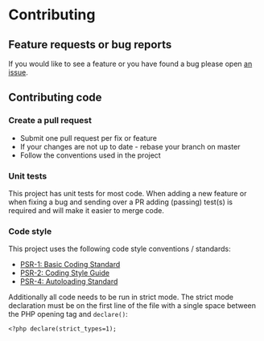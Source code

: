 # Contributing

## Feature requests or bug reports

If you would like to see a feature or you have found a bug please open [an issue][issues].

## Contributing code

### Create a pull request

- Submit one pull request per fix or feature
- If your changes are not up to date - rebase your branch on master
- Follow the conventions used in the project

### Unit tests

This project has unit tests for most code. When adding a new feature or when fixing a bug and sending over a PR adding (passing) test(s) is required and will make it easier to merge code.

### Code style

This project uses the following code style conventions / standards:

- [PSR-1: Basic Coding Standard][psr1]
- [PSR-2: Coding Style Guide][psr2]
- [PSR-4: Autoloading Standard][psr4]

Additionally all code needs to be run in strict mode. The strict mode declaration must be on the first line of the file with a single space between the PHP opening tag and `declare()`:

    <?php declare(strict_types=1);

[issues]: https://github.com/CodeCollab/Template/issues
[psr1]: https://github.com/php-fig/fig-standards/blob/master/accepted/PSR-1-basic-coding-standard.md
[psr2]: https://github.com/php-fig/fig-standards/blob/master/accepted/PSR-2-coding-style-guide.md
[psr4]: https://github.com/php-fig/fig-standards/blob/master/accepted/PSR-4-autoloader.md

